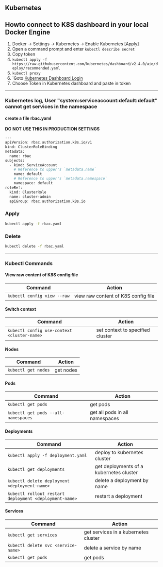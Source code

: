 ## Kubernetes

## Howto connect to K8S dashboard in your local Docker Engine

1. Docker -> Settings -> Kubernetes -> Enable Kubernetes [Apply]
2. Open a command prompt and enter `kubectl describe secret`
3. Copy token
4. `kubectl apply -f https://raw.githubusercontent.com/kubernetes/dashboard/v2.4.0/aio/deploy/recommended.yaml`
5. `kubectl proxy`
6. `Goto [Kubernetes Dashboard Login](http://localhost:8001/api/v1/namespaces/kubernetes-dashboard/services/https:kubernetes-dashboard:/proxy/#/login)
7. Choose Token in Kubernetes dashboard and paste in token

--------------------------------------------------------------------------------------------------------------

### Kubernetes log, User "system:serviceaccount:default:default" cannot get services in the namespace

#### create a file rbac.yaml

**DO NOT USE THIS IN PRODUCTION SETTINGS**

```bash
---
apiVersion: rbac.authorization.k8s.io/v1
kind: ClusterRoleBinding
metadata:
  name: rbac
subjects:
  - kind: ServiceAccount
    # Reference to upper's `metadata.name`
    name: default
    # Reference to upper's `metadata.namespace`
    namespace: default
roleRef:
  kind: ClusterRole
  name: cluster-admin
  apiGroup: rbac.authorization.k8s.io
```

### Apply

```bash
kubectl apply -f rbac.yaml
```

### Delete

```bash
kubectl delete -f rbac.yaml
```

--------------------------------------------------------------------------------------------------------------

### Kubectl Commands

#### View raw content of K8S config file

| Command                                                                                        | Action                                                       |
|------------------------------------------------------------------------------------------------|--------------------------------------------------------------|
|`kubectl config view --raw`                                                                     | view raw content of K8S config file                          |

#### Switch context

| Command                                                                                        | Action                                                       |
|------------------------------------------------------------------------------------------------|--------------------------------------------------------------|
|`kubectl config use-context <cluster-name>`                                                     | set context to specified cluster                             |

#### Nodes

| Command                                                                                        | Action                                                       |
|------------------------------------------------------------------------------------------------|--------------------------------------------------------------|
|`kubectl get nodes`                                                                             | get nodes                                                    |

#### Pods

| Command                                                                                        | Action                                                       |
|------------------------------------------------------------------------------------------------|--------------------------------------------------------------|
|`kubectl get pods`                                                                              | get pods                                                     |
|`kubectl get pods --all-namespaces`                                                             | get all pods in all namespaces                               |

#### Deployments

| Command                                                                                        | Action                                                       |
|------------------------------------------------------------------------------------------------|--------------------------------------------------------------|
|`kubectl apply -f deployment.yaml`                                                              | deploy to kubernetes cluster                                 |
|`kubectl get deployments`                                                                       | get deployments of a kubernetes cluster                      |
|`kubectl delete deployment <deployment-name>`                                                   | delete a deployment by name                                  |
|`kubectl rollout restart deployment <deployment-name>`                                          | restart a deployment                                         |

#### Services

| Command                                                                                        | Action                                                       |
|------------------------------------------------------------------------------------------------|--------------------------------------------------------------|
|`kubectl get services`                                                                          | get services in a kubernetes cluster                         |
|`kubectl delete svc <service-name>`                                                             | delete a service by name                                     |
|`kubectl get pods`                                                                              | get pods                                                     |